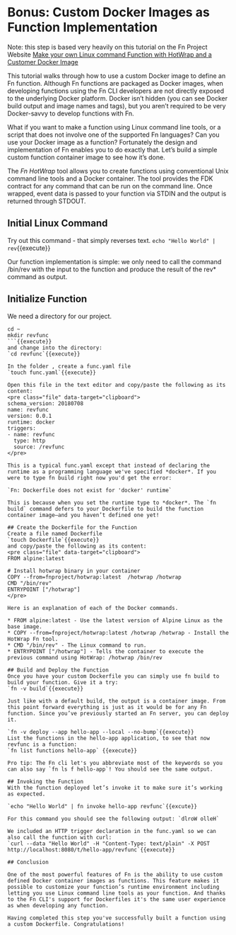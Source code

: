 # Bonus: Custom Docker Images as Function Implementation

Note: this step is based very heavily on this tutorial on the Fn Project Website [Make your own Linux command Function with HotWrap and a Customer Docker Image](https://fnproject.io/tutorials/docker/CustomLinuxContainer/)

This tutorial walks through how to use a custom Docker image to define an Fn function. Although Fn functions are packaged as Docker images, when developing functions using the Fn CLI developers are not directly exposed to the underlying Docker platform. Docker isn’t hidden (you can see Docker build output and image names and tags), but you aren’t required to be very Docker-savvy to develop functions with Fn.

What if you want to make a function using Linux command line tools, or a script that does not involve one of the supported Fn languages? Can you use your Docker image as a function? Fortunately the design and implementation of Fn enables you to do exactly that. Let’s build a simple custom function container image to see how it’s done.

The *Fn HotWrap* tool allows you to create functions using conventional Unix command line tools and a Docker container. The tool provides the FDK contract for any command that can be run on the command line. Once wrapped, event data is passed to your function via STDIN and the output is returned through STDOUT.

## Initial Linux Command

Try out this command - that simply reverses text.
`echo "Hello World" | rev`{{execute}}

Our function implementation is simple: we only need to call the command /bin/rev with the input to the function and produce the result of the rev* command as output.

## Initialize Function

We need a directory for our project.
```
cd ~
mkdir revfunc
```{{execute}}
and change into the directory:
`cd revfunc`{{execute}}

In the folder , create a func.yaml file 
`touch func.yaml`{{execute}}

Open this file in the text editor and copy/paste the following as its content:
<pre class="file" data-target="clipboard">
schema_version: 20180708
name: revfunc
version: 0.0.1
runtime: docker
triggers:
- name: revfunc
  type: http
  source: /revfunc
</pre>

This is a typical func.yaml except that instead of declaring the runtime as a programming language we've specified *docker*. If you were to type fn build right now you'd get the error:

`Fn: Dockerfile does not exist for 'docker' runtime`

This is because when you set the runtime type to *docker*. The `fn build` command defers to your Dockerfile to build the function container image–and you haven’t defined one yet!

## Create the Dockerfile for the Function
Create a file named Dockerfile 
`touch Dockerfile`{{execute}}
and copy/paste the following as its content:
<pre class="file" data-target="clipboard">
FROM alpine:latest

# Install hotwrap binary in your container
COPY --from=fnproject/hotwrap:latest  /hotwrap /hotwrap
CMD "/bin/rev"
ENTRYPOINT ["/hotwrap"]
</pre>

Here is an explanation of each of the Docker commands.

* FROM alpine:latest - Use the latest version of Alpine Linux as the base image.
* COPY --from=fnproject/hotwrap:latest /hotwrap /hotwrap - Install the HotWrap Fn tool.
* CMD "/bin/rev" - The Linux command to run.
* ENTRYPOINT ["/hotwrap"] - Tells the container to execute the previous command using HotWrap: /hotwrap /bin/rev

## Build and Deploy the Function
Once you have your custom Dockerfile you can simply use fn build to build your function. Give it a try:
`fn -v build`{{execute}}

Just like with a default build, the output is a container image. From this point forward everything is just as it would be for any Fn function. Since you’ve previously started an Fn server, you can deploy it.

`fn -v deploy --app hello-app --local --no-bump`{{execute}}
List the functions in the hello-app application, to see that now revfunc is a function:
`fn list functions hello-app` {{execute}}

Pro tip: The Fn cli let's you abbreviate most of the keywords so you can also say `fn ls f hello-app`! You should see the same output.

## Invoking the Function
With the function deployed let’s invoke it to make sure it’s working as expected.

`echo "Hello World" | fn invoke hello-app revfunc`{{excute}}

For this command you should see the following output: `dlroW olleH`

We included an HTTP trigger declaration in the func.yaml so we can also call the function with curl:
`curl --data "Hello World" -H "Content-Type: text/plain" -X POST http://localhost:8080/t/hello-app/revfunc`{{execute}}

## Conclusion

One of the most powerful features of Fn is the ability to use custom defined Docker container images as functions. This feature makes it possible to customize your function’s runtime environment including letting you use Linux command line tools as your function. And thanks to the Fn CLI's support for Dockerfiles it's the same user experience as when developing any function.

Having completed this step you've successfully built a function using a custom Dockerfile. Congratulations!
